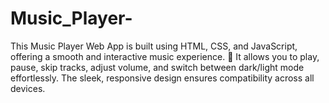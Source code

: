 # Music_Player-
This Music Player Web App is built using HTML, CSS, and JavaScript, offering a smooth and interactive music experience. 🚀 It allows you to play, pause, skip tracks, adjust volume, and switch between dark/light mode effortlessly. The sleek, responsive design ensures compatibility across all devices.
